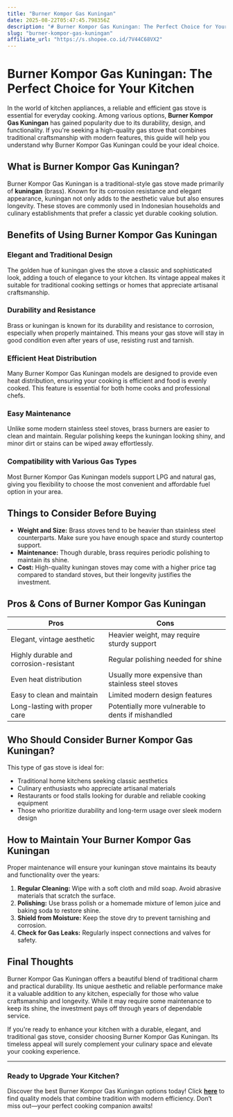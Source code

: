 ```yaml
---
title: "Burner Kompor Gas Kuningan"
date: 2025-08-22T05:47:45.798356Z
description: "# Burner Kompor Gas Kuningan: The Perfect Choice for Your Kitchen..."
slug: "burner-kompor-gas-kuningan"
affiliate_url: "https://s.shopee.co.id/7V44C68VX2"
---
```

# Burner Kompor Gas Kuningan: The Perfect Choice for Your Kitchen

In the world of kitchen appliances, a reliable and efficient gas stove is essential for everyday cooking. Among various options, **Burner Kompor Gas Kuningan** has gained popularity due to its durability, design, and functionality. If you're seeking a high-quality gas stove that combines traditional craftsmanship with modern features, this guide will help you understand why Burner Kompor Gas Kuningan could be your ideal choice.

## What is Burner Kompor Gas Kuningan?

Burner Kompor Gas Kuningan is a traditional-style gas stove made primarily of **kuningan** (brass). Known for its corrosion resistance and elegant appearance, kuningan not only adds to the aesthetic value but also ensures longevity. These stoves are commonly used in Indonesian households and culinary establishments that prefer a classic yet durable cooking solution.

## Benefits of Using Burner Kompor Gas Kuningan

### Elegant and Traditional Design

The golden hue of kuningan gives the stove a classic and sophisticated look, adding a touch of elegance to your kitchen. Its vintage appeal makes it suitable for traditional cooking settings or homes that appreciate artisanal craftsmanship.

### Durability and Resistance

Brass or kuningan is known for its durability and resistance to corrosion, especially when properly maintained. This means your gas stove will stay in good condition even after years of use, resisting rust and tarnish.

### Efficient Heat Distribution

Many Burner Kompor Gas Kuningan models are designed to provide even heat distribution, ensuring your cooking is efficient and food is evenly cooked. This feature is essential for both home cooks and professional chefs.

### Easy Maintenance

Unlike some modern stainless steel stoves, brass burners are easier to clean and maintain. Regular polishing keeps the kuningan looking shiny, and minor dirt or stains can be wiped away effortlessly.

### Compatibility with Various Gas Types

Most Burner Kompor Gas Kuningan models support LPG and natural gas, giving you flexibility to choose the most convenient and affordable fuel option in your area.

## Things to Consider Before Buying

- **Weight and Size:** Brass stoves tend to be heavier than stainless steel counterparts. Make sure you have enough space and sturdy countertop support.
- **Maintenance:** Though durable, brass requires periodic polishing to maintain its shine.
- **Cost:** High-quality kuningan stoves may come with a higher price tag compared to standard stoves, but their longevity justifies the investment.

## Pros & Cons of Burner Kompor Gas Kuningan

| Pros                                        | Cons                                    |
|----------------------------------------------|-----------------------------------------|
| Elegant, vintage aesthetic                 | Heavier weight, may require sturdy support |
| Highly durable and corrosion-resistant     | Regular polishing needed for shine     |
| Even heat distribution                     | Usually more expensive than stainless steel stoves |
| Easy to clean and maintain                  | Limited modern design features         |
| Long-lasting with proper care               | Potentially more vulnerable to dents if mishandled |

## Who Should Consider Burner Kompor Gas Kuningan?

This type of gas stove is ideal for:
- Traditional home kitchens seeking classic aesthetics
- Culinary enthusiasts who appreciate artisanal materials
- Restaurants or food stalls looking for durable and reliable cooking equipment
- Those who prioritize durability and long-term usage over sleek modern design

## How to Maintain Your Burner Kompor Gas Kuningan

Proper maintenance will ensure your kuningan stove maintains its beauty and functionality over the years:
1. **Regular Cleaning:** Wipe with a soft cloth and mild soap. Avoid abrasive materials that scratch the surface.
2. **Polishing:** Use brass polish or a homemade mixture of lemon juice and baking soda to restore shine.
3. **Shield from Moisture:** Keep the stove dry to prevent tarnishing and corrosion.
4. **Check for Gas Leaks:** Regularly inspect connections and valves for safety.

## Final Thoughts

Burner Kompor Gas Kuningan offers a beautiful blend of traditional charm and practical durability. Its unique aesthetic and reliable performance make it a valuable addition to any kitchen, especially for those who value craftsmanship and longevity. While it may require some maintenance to keep its shine, the investment pays off through years of dependable service.

If you're ready to enhance your kitchen with a durable, elegant, and traditional gas stove, consider choosing Burner Kompor Gas Kuningan. Its timeless appeal will surely complement your culinary space and elevate your cooking experience.

---

### Ready to Upgrade Your Kitchen?

Discover the best Burner Kompor Gas Kuningan options today! Click **[here](https://s.shopee.co.id/7V44C68VX2)** to find quality models that combine tradition with modern efficiency. Don’t miss out—your perfect cooking companion awaits!